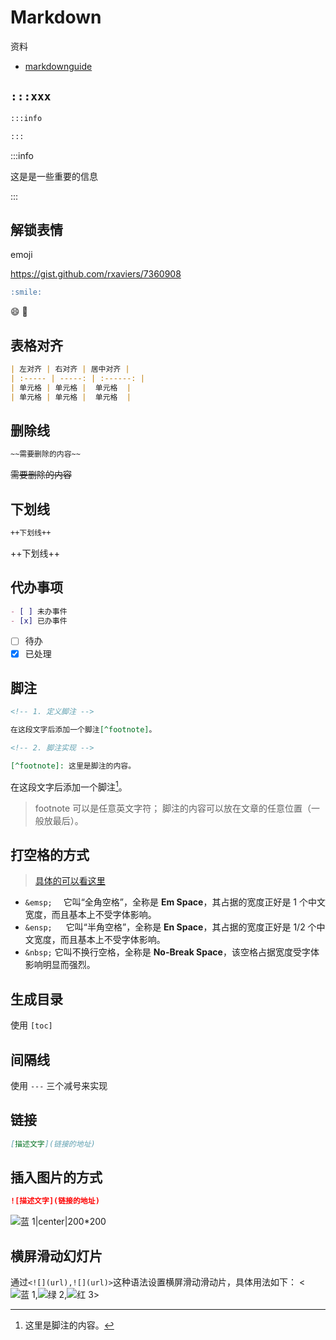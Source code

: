 # Markdown

资料

- [markdownguide](https://www.markdownguide.org/basic-syntax/)

## `:::xxx`

```markdown
:::info

:::
```

:::info

这是是一些重要的信息

:::

## 解锁表情

emoji

<https://gist.github.com/rxaviers/7360908>

```markdown
:smile:
```

:smile: :iphone:

## 表格对齐

```markdown
| 左对齐 | 右对齐 | 居中对齐 |
| :----- | -----: | :------: |
| 单元格 | 单元格 |  单元格  |
| 单元格 | 单元格 |  单元格  |
```

## 删除线

```markdown
~~需要删除的内容~~
```

~~需要删除的内容~~

## 下划线

```markdown
++下划线++
```

++下划线++

## 代办事项

```markdown
- [ ] 未办事件
- [x] 已办事件
```

- [ ] 待办
- [x] 已处理

## 脚注

```markdown
<!-- 1. 定义脚注 -->

在这段文字后添加一个脚注[^footnote]。

<!-- 2. 脚注实现 -->

[^footnote]: 这里是脚注的内容。
```

在这段文字后添加一个脚注[^footnote]。
[^footnote]: 这里是脚注的内容。

> footnote 可以是任意英文字符； 脚注的内容可以放在文章的任意位置（一般放最后）。

## 打空格的方式

> [具体的可以看这里](https://www.jianshu.com/p/31eade263e7a)

- `&emsp;` &emsp;它叫“全角空格”，全称是 **Em Space**，其占据的宽度正好是 1 个中文宽度，而且基本上不受字体影响。
- `&ensp; ` &ensp; 它叫“半角空格”，全称是 **En Space**，其占据的宽度正好是 1/2 个中文宽度，而且基本上不受字体影响。
- `&nbsp;`&nbsp;它叫不换行空格，全称是 **No-Break Space**，该空格占据宽度受字体影响明显而强烈。

## 生成目录

使用 `[toc]`

## 间隔线

使用 `---` 三个减号来实现

## 链接

```markdown
[描述文字](链接的地址)
```

## 插入图片的方式

```markdown
![描述文字](链接的地址)
```

![蓝 1|center|200*200](https://files.mdnice.com/blue.jpg)

## 横屏滑动幻灯片

通过`<![](url),![](url)>`这种语法设置横屏滑动滑动片，具体用法如下：
<![蓝 1](https://files.mdnice.com/blue.jpg),![绿 2](https://files.mdnice.com/green.jpg),![红 3](https://files.mdnice.com/red.jpg)>
